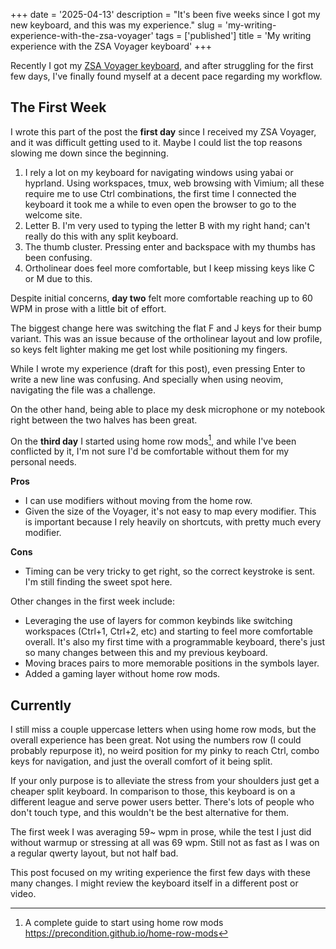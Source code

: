 +++
date = '2025-04-13'
description = "It's been five weeks since I got my new keyboard, and this was my experience."
slug = 'my-writing-experience-with-the-zsa-voyager'
tags = ['published']
title = 'My writing experience with the ZSA Voyager keyboard'
+++

Recently I got my [ZSA Voyager keyboard](https://www.zsa.io/voyager), and after struggling for the first few days, I've finally found myself at a decent pace regarding my workflow.

## The First Week

I wrote this part of the post the **first day** since I received my ZSA Voyager, and it was difficult getting used to it. Maybe I could list the top reasons slowing me down since the beginning.

1. I rely a lot on my keyboard for navigating windows using yabai or hyprland. Using workspaces, tmux, web browsing with Vimium; all these require me to use Ctrl combinations, the first time I connected the keyboard it took me a while to even open the browser to go to the welcome site.
1. Letter B. I'm very used to typing the letter B with my right hand; can't really do this with any split keyboard.
1. The thumb cluster. Pressing enter and backspace with my thumbs has been confusing.
1. Ortholinear does feel more comfortable, but I keep missing keys like C or M due to this.

Despite initial concerns, **day two** felt more comfortable reaching up to 60 WPM in prose with a little bit of effort.

The biggest change here was switching the flat F and J keys for their bump variant. This was an issue because of the ortholinear layout and low profile, so keys felt lighter making me get lost while positioning my fingers.

While I wrote my experience (draft for this post), even pressing Enter to write a new line was confusing. And specially when using neovim, navigating the file was a challenge.

On the other hand, being able to place my desk microphone or my notebook right between the two halves has been great.

On the **third day** I started using home row mods[^1], and while I've been conflicted by it, I'm not sure I'd be comfortable without them for my personal needs.

**Pros**

* I can use modifiers without moving from the home row.
* Given the size of the Voyager, it's not easy to map every modifier. This is important because I rely heavily on shortcuts, with pretty much every modifier.

**Cons**

* Timing can be very tricky to get right, so the correct keystroke is sent. I'm still finding the sweet spot here.

Other changes in the first week include:

* Leveraging the use of layers for common keybinds like switching workspaces (Ctrl+1, Ctrl+2, etc) and starting to feel more comfortable overall. It's also my first time with a programmable keyboard, there's just so many changes between this and my previous keyboard.
* Moving braces pairs to more memorable positions in the symbols layer.
* Added a gaming layer without home row mods.

## Currently

I still miss a couple uppercase letters when using home row mods, but the overall experience has been great. Not using the numbers row (I could probably repurpose it), no weird position for my pinky to reach Ctrl, combo keys for navigation, and just the overall comfort of it being split.

If your only purpose is to alleviate the stress from your shoulders just get a cheaper split keyboard. In comparison to those, this keyboard is on a different league and serve power users better. There's lots of people who don't touch type, and this wouldn't be the best alternative for them.

The first week I was averaging 59~ wpm in prose, while the test I just did without warmup or stressing at all was 69 wpm. Still not as fast as I was on a regular qwerty layout, but not half bad.

This post focused on my writing experience the first few days with these many changes. I might review the keyboard itself in a different post or video.

[^1]: A complete guide to start using home row mods https://precondition.github.io/home-row-mods
